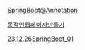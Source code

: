 [SpringBoot@Annotation](SpringAnnotation.md)

[동적인웹페이지만들기](SpringThymeleaf.md)  

[23.12.26SpringBoot_01](SpringBoot_01.md)
